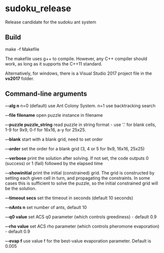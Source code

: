 # sudoku_release
Release candidate for the sudoku ant system

## Build

make -f Makefile

The makefile uses g++ to compile. However, any C++ compiler should work, as long as it supports the C++11 standard.

Alternatively, for windows, there is a Visual Studio 2017 project file in the __vs2017__ folder.

## Command-line arguments

__--alg n__ n=0 (default) use Ant Colony System. n=1 use backtracking search

__--file filename__ open puzzle instance in filename

__--puzzle puzzle_string__ read puzzle in string format - use '.' for blank cells, 1-9 for 9x9, 0-f for 16x16, a-y for 25x25.


__--blank__ start with a blank grid, need to set order

__--order__ set the order for a blank grid (3, 4 or 5 for 9x9, 16x16, 25x25)

__--verbose__ print the solution after solving. If not set, the code outputs 0 (success) or 1 (fail) followed by the elapsed time

__--showinitial__ print the initial (constrained) grid. The grid is constructed by setting each given cell in turn, and propagating the constraints. In some cases this is sufficient to solve the puzzle, so the initial constrained grid will be the solution.

__--timeout secs__ set the timeout in seconds (default 10 seconds)

__--nAnts n__ set number of ants, default 10

__--q0 value__ set ACS q0 parameter (which controls greediness) - default 0.9

__--rho value__ set ACS rho parameter (which controls pheromone evaporation) - default 0.9

__--evap f__ use value f for the best-value evaporation parameter. Default is 0.005

